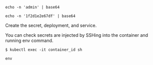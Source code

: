 ```
echo -n 'admin' | base64
```
```
echo -n '1f2d1e2e67df' | base64
```

Create the secret, deployment, and service.

You can check secrets are injected by SSHing into the container and running env command.

```
$ kubectl exec -it container_id sh
```

```
env
```